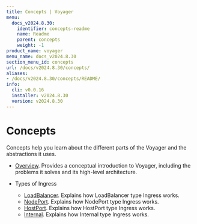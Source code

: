 ```yaml
---
title: Concepts | Voyager
menu:
  docs_v2024.8.30:
    identifier: concepts-readme
    name: Readme
    parent: concepts
    weight: -1
product_name: voyager
menu_name: docs_v2024.8.30
section_menu_id: concepts
url: /docs/v2024.8.30/concepts/
aliases:
- /docs/v2024.8.30/concepts/README/
info:
  cli: v0.0.16
  installer: v2024.8.30
  version: v2024.8.30
---
```


# Concepts

Concepts help you learn about the different parts of the Voyager and the abstractions it uses.

- [Overview](/docs/v2024.8.30/concepts/overview). Provides a conceptual introduction to Voyager, including the problems it solves and its high-level architecture.

- Types of Ingress
  - [LoadBalancer](/docs/v2024.8.30/concepts/ingress-types/loadbalancer). Explains how LoadBalancer type Ingress works.
  - [NodePort](/docs/v2024.8.30/concepts/ingress-types/nodeport). Explains how NodePort type Ingress works.
  - [HostPort](/docs/v2024.8.30/concepts/ingress-types/hostport). Explains how HostPort type Ingress works.
  - [Internal](/docs/v2024.8.30/concepts/ingress-types/internal). Explains how Internal type Ingress works.
